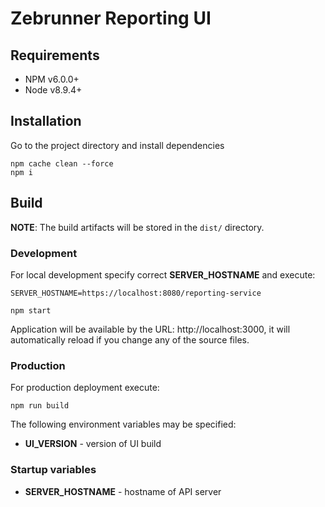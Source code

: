 # Zebrunner Reporting UI

## Requirements
* NPM  v6.0.0+
* Node v8.9.4+

## Installation
Go to the project directory and install dependencies
```
npm cache clean --force
npm i
```

## Build

**NOTE**: The build artifacts will be stored in the `dist/` directory.

### Development

For local development specify correct **SERVER_HOSTNAME** and execute:
```
SERVER_HOSTNAME=https://localhost:8080/reporting-service

npm start
```
Application will be available by the URL: http://localhost:3000, it will automatically reload if you change any of the source files.

### Production

For production deployment execute:
```
npm run build
```
The following environment variables may be specified:
* **UI_VERSION** - version of UI build

### Startup variables
* **SERVER_HOSTNAME** - hostname of API server
